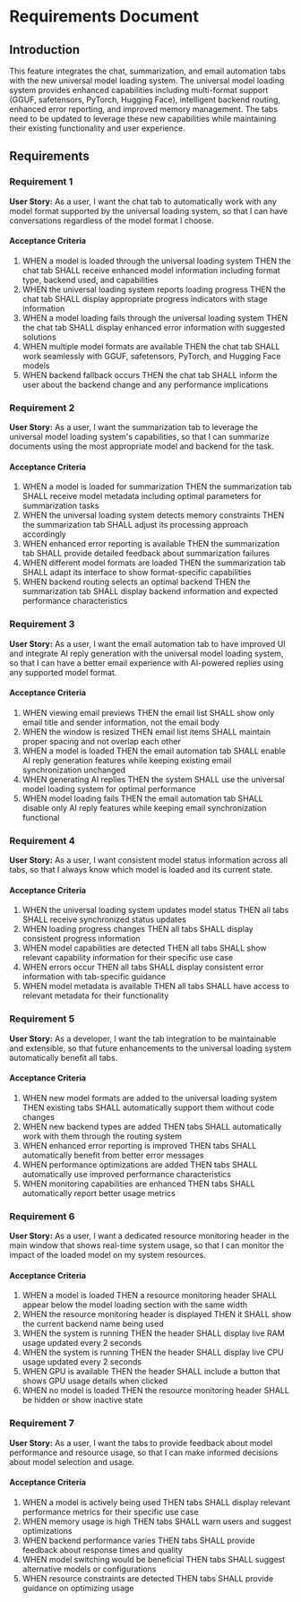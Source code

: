 # Requirements Document

## Introduction

This feature integrates the chat, summarization, and email automation tabs with the new universal model loading system. The universal model loading system provides enhanced capabilities including multi-format support (GGUF, safetensors, PyTorch, Hugging Face), intelligent backend routing, enhanced error reporting, and improved memory management. The tabs need to be updated to leverage these new capabilities while maintaining their existing functionality and user experience.

## Requirements

### Requirement 1

**User Story:** As a user, I want the chat tab to automatically work with any model format supported by the universal loading system, so that I can have conversations regardless of the model format I choose.

#### Acceptance Criteria

1. WHEN a model is loaded through the universal loading system THEN the chat tab SHALL receive enhanced model information including format type, backend used, and capabilities
2. WHEN the universal loading system reports loading progress THEN the chat tab SHALL display appropriate progress indicators with stage information
3. WHEN a model loading fails through the universal loading system THEN the chat tab SHALL display enhanced error information with suggested solutions
4. WHEN multiple model formats are available THEN the chat tab SHALL work seamlessly with GGUF, safetensors, PyTorch, and Hugging Face models
5. WHEN backend fallback occurs THEN the chat tab SHALL inform the user about the backend change and any performance implications

### Requirement 2

**User Story:** As a user, I want the summarization tab to leverage the universal model loading system's capabilities, so that I can summarize documents using the most appropriate model and backend for the task.

#### Acceptance Criteria

1. WHEN a model is loaded for summarization THEN the summarization tab SHALL receive model metadata including optimal parameters for summarization tasks
2. WHEN the universal loading system detects memory constraints THEN the summarization tab SHALL adjust its processing approach accordingly
3. WHEN enhanced error reporting is available THEN the summarization tab SHALL provide detailed feedback about summarization failures
4. WHEN different model formats are loaded THEN the summarization tab SHALL adapt its interface to show format-specific capabilities
5. WHEN backend routing selects an optimal backend THEN the summarization tab SHALL display backend information and expected performance characteristics

### Requirement 3

**User Story:** As a user, I want the email automation tab to have improved UI and integrate AI reply generation with the universal model loading system, so that I can have a better email experience with AI-powered replies using any supported model format.

#### Acceptance Criteria

1. WHEN viewing email previews THEN the email list SHALL show only email title and sender information, not the email body
2. WHEN the window is resized THEN email list items SHALL maintain proper spacing and not overlap each other
3. WHEN a model is loaded THEN the email automation tab SHALL enable AI reply generation features while keeping existing email synchronization unchanged
4. WHEN generating AI replies THEN the system SHALL use the universal model loading system for optimal performance
5. WHEN model loading fails THEN the email automation tab SHALL disable only AI reply features while keeping email synchronization functional

### Requirement 4

**User Story:** As a user, I want consistent model status information across all tabs, so that I always know which model is loaded and its current state.

#### Acceptance Criteria

1. WHEN the universal loading system updates model status THEN all tabs SHALL receive synchronized status updates
2. WHEN loading progress changes THEN all tabs SHALL display consistent progress information
3. WHEN model capabilities are detected THEN all tabs SHALL show relevant capability information for their specific use case
4. WHEN errors occur THEN all tabs SHALL display consistent error information with tab-specific guidance
5. WHEN model metadata is available THEN all tabs SHALL have access to relevant metadata for their functionality

### Requirement 5

**User Story:** As a developer, I want the tab integration to be maintainable and extensible, so that future enhancements to the universal loading system automatically benefit all tabs.

#### Acceptance Criteria

1. WHEN new model formats are added to the universal loading system THEN existing tabs SHALL automatically support them without code changes
2. WHEN new backend types are added THEN tabs SHALL automatically work with them through the routing system
3. WHEN enhanced error reporting is improved THEN tabs SHALL automatically benefit from better error messages
4. WHEN performance optimizations are added THEN tabs SHALL automatically use improved performance characteristics
5. WHEN monitoring capabilities are enhanced THEN tabs SHALL automatically report better usage metrics

### Requirement 6

**User Story:** As a user, I want a dedicated resource monitoring header in the main window that shows real-time system usage, so that I can monitor the impact of the loaded model on my system resources.

#### Acceptance Criteria

1. WHEN a model is loaded THEN a resource monitoring header SHALL appear below the model loading section with the same width
2. WHEN the resource monitoring header is displayed THEN it SHALL show the current backend name being used
3. WHEN the system is running THEN the header SHALL display live RAM usage updated every 2 seconds
4. WHEN the system is running THEN the header SHALL display live CPU usage updated every 2 seconds
5. WHEN GPU is available THEN the header SHALL include a button that shows GPU usage details when clicked
6. WHEN no model is loaded THEN the resource monitoring header SHALL be hidden or show inactive state

### Requirement 7

**User Story:** As a user, I want the tabs to provide feedback about model performance and resource usage, so that I can make informed decisions about model selection and usage.

#### Acceptance Criteria

1. WHEN a model is actively being used THEN tabs SHALL display relevant performance metrics for their specific use case
2. WHEN memory usage is high THEN tabs SHALL warn users and suggest optimizations
3. WHEN backend performance varies THEN tabs SHALL provide feedback about response times and quality
4. WHEN model switching would be beneficial THEN tabs SHALL suggest alternative models or configurations
5. WHEN resource constraints are detected THEN tabs SHALL provide guidance on optimizing usage